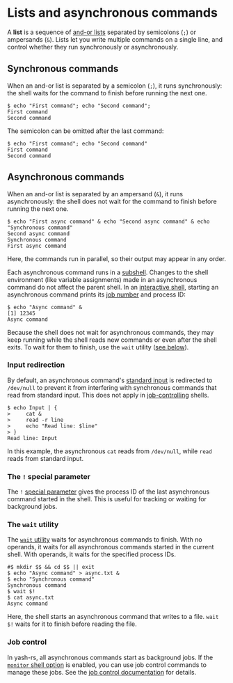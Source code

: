 # Lists and asynchronous commands

A **list** is a sequence of [and-or lists](exit_status.md#and-or-lists) separated by semicolons (`;`) or ampersands (`&`). Lists let you write multiple commands on a single line, and control whether they run synchronously or asynchronously.

## Synchronous commands

When an and-or list is separated by a semicolon (`;`), it runs synchronously: the shell waits for the command to finish before running the next one.

```shell
$ echo "First command"; echo "Second command";
First command
Second command
```

The semicolon can be omitted after the last command:

```shell
$ echo "First command"; echo "Second command"
First command
Second command
```

## Asynchronous commands

When an and-or list is separated by an ampersand (`&`), it runs asynchronously: the shell does not wait for the command to finish before running the next one.

```shell,no_run
$ echo "First async command" & echo "Second async command" & echo "Synchronous command"
Second async command
Synchronous command
First async command
```

Here, the commands run in parallel, so their output may appear in any order.

Each asynchronous command runs in a [subshell](../../environment/index.html#subshells). Changes to the shell environment (like variable assignments) made in an asynchronous command do not affect the parent shell. In an [interactive shell](../../interactive/index.html), starting an asynchronous command prints its [job number](../../interactive/job_control.md#job-numbers) and process ID:

```shell,no_run
$ echo "Async command" &
[1] 12345
Async command
```

Because the shell does not wait for asynchronous commands, they may keep running while the shell reads new commands or even after the shell exits. To wait for them to finish, use the `wait` utility ([see below](#the-wait-utility)).

### Input redirection

By default, an asynchronous command's [standard input](../redirections/index.html#what-are-file-descriptors) is redirected to `/dev/null` to prevent it from interfering with synchronous commands that read from standard input. This does not apply in [job-controlling](../../interactive/job_control.md) shells.

```shell
$ echo Input | {
>     cat &
>     read -r line
>     echo "Read line: $line"
> }
Read line: Input
```

In this example, the asynchronous `cat` reads from `/dev/null`, while `read` reads from standard input.

### The `!` special parameter

The `!` [special parameter](../parameters/special.md) gives the process ID of the last asynchronous command started in the shell. This is useful for tracking or waiting for background jobs.

### The `wait` utility

The [`wait` utility](../../builtins/wait.md) waits for asynchronous commands to finish. With no operands, it waits for all asynchronous commands started in the current shell. With operands, it waits for the specified process IDs.

```shell,hidelines=#
#$ mkdir $$ && cd $$ || exit
$ echo "Async command" > async.txt &
$ echo "Synchronous command"
Synchronous command
$ wait $!
$ cat async.txt
Async command
```

Here, the shell starts an asynchronous command that writes to a file. `wait $!` waits for it to finish before reading the file.

### Job control

In yash-rs, all asynchronous commands start as background jobs. If the [`monitor` shell option](../../environment/options.md#option-list) is enabled, you can use job control commands to manage these jobs. See the [job control documentation](../../interactive/job_control.md) for details.
